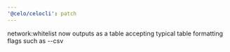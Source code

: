 ```yaml
---
'@celo/celocli': patch
---
```


network:whitelist now outputs as a table accepting typical table formatting flags such as --csv
